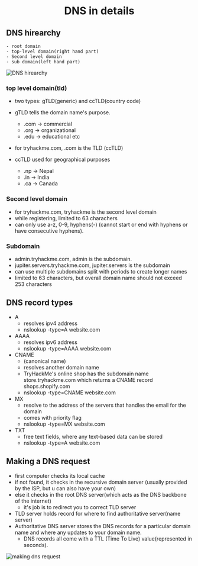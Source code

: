 # <center>DNS in details</center>

## DNS hirearchy
    - root domain
    - top-level domain(right hand part)
    - Second level domain
    - sub domain(left hand part)

![DNS hirearchy](../.medias/DNS_hirearchy.png)


### top level domain(tld)
- two types: gTLD(generic) and ccTLD(country code)
- gTLD tells the domain name's purpose.
    - .com -> commercial
    - .org -> organizational
    - .edu -> educational etc

- for tryhackme.com, .com is the TLD (ccTLD)

- ccTLD used for geographical purposes
    - .np -> Nepal
    - .in -> India
    - .ca -> Canada


### Second level domain

- for tryhackme.com, tryhackme is the second level domain
- while registering, limited to 63 charachers
- can only use a-z, 0-9, hyphens(-) (cannot start or end with hyphens or have consecutive hyphens).


### Subdomain

- admin.tryhackme.com, admin is the subdomain.
- jupiter.servers.tryhackme.com, jupiter.servers is the subdomain
- can use multiple subdomains split with periods to create longer names
- limited to 63 characters, but overall domain name should not exceed 253 characters

## DNS record types

- A
    - resolves ipv4 address
    - nslookup -type=A website.com
- AAAA
    - resolves ipv6 address
    - nslookup -type=AAAA website.com
- CNAME
    - (canonical name)
    - resolves another domain name
    - TryHackMe's online shop has the subdomain name store.tryhackme.com which returns a CNAME record shops.shopify.com
    - nslookup -type=CNAME website.com
- MX
    - resolve to the address of the servers that handles the email for the domain 
    - comes with priority flag
    - nslookup -type=MX website.com
- TXT
    - free text fields, where any text-based data can be stored
    - nslookup -type=A website.com


## Making a DNS request

- first computer checks its local cache
- if not found, it checks in the recursive domain server (usually provided by the  ISP, but u can also have your own)
- else it checks in the root DNS server(which acts as the DNS backbone of the internet)
    - it's job is to redirect you to correct TLD server
- TLD server holds record for where to find authoritative server(name server)
- Authoritative DNS server stores the DNS records for a particular domain name and where any updates to your domain name.
    - DNS records all come with a TTL (Time To Live) value(represented in seconds).

![making dns request](../.medias/making_dns_request.png)